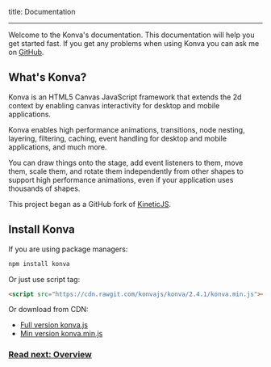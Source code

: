 title: Documentation

---

Welcome to the Konva's documentation. This documentation will help you get started fast.
If you get any problems when using Konva you can ask me on [GitHub](https://github.com/konvajs/konva/issues).

## What's Konva?

Konva is an HTML5 Canvas JavaScript framework that extends the 2d context
by enabling canvas interactivity for desktop and mobile applications.

Konva enables high performance animations, transitions, node nesting, layering, filtering,
caching, event handling for desktop and mobile applications, and much more.

You can draw things onto the stage, add event listeners to them, move them,
scale them, and rotate them independently from other shapes to support high performance
animations, even if your application uses thousands of shapes.

This project began as a GitHub fork of [KineticJS](https://github.com/ericdrowell/KineticJS).

## Install Konva

If you are using package managers:

```bash
npm install konva
```

Or just use script tag:

```html
<script src="https://cdn.rawgit.com/konvajs/konva/2.4.1/konva.min.js"></script>
```

Or download from CDN:

* [Full version konva.js](https://cdn.rawgit.com/konvajs/konva/2.4.1/konva.js)
* [Min version konva.min.js](https://cdn.rawgit.com/konvajs/konva/2.4.1/konva.min.js)

### [Read next: Overview](/docs/overview.html)
